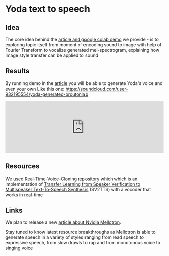 # Yoda text to speech
## Idea
The core idea behind the [article and google colab demo](https://broutonlab.com/blog/generate-Yoda-voice-by-your-text-in-5-minutes) we provide - is to exploring topic itself from moment of encoding sound to image with help of Fourier Transform to vocalize generated mel-spectrogram, explaining how Image style transfer can be applied to sound

## Results
By running demo in the [article](https://broutonlab.com/blog/generate-Yoda-voice-by-your-text-in-5-minutes) you will be able to generate Yoda's voice and even your own
Like this one:
https://soundcloud.com/user-932195554/yoda-generated-broutonlab
<iframe width="100%" height="166" scrolling="no" frameborder="no" allow="autoplay" src="https://w.soundcloud.com/player/?url=https%3A//api.soundcloud.com/tracks/809830054&color=%234dcf3c&auto_play=false&hide_related=false&show_comments=true&show_user=true&show_reposts=false&show_teaser=true"></iframe>

## Resources
We used Real-Time-Voice-Cloning [repository](https://github.com/CorentinJ/Real-Time-Voice-Cloning) which which is an implementation of [Transfer Learning from Speaker Verification to Multispeaker Text-To-Speech Synthesis](https://arxiv.org/pdf/1806.04558.pdf) (SV2TTS) with a vocoder that works in real-time

## Links
We plan to release a new [article about Nvidia Mellotron](https://broutonlab.com/blog/). 

Stay tuned to know latest resource breakthroughs as Mellotron is able to generate speech in a variety of styles ranging from read speech to expressive speech, from slow drawls to rap and from monotonous voice to singing voice
